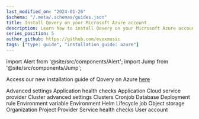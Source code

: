 ```yaml
---
last_modified_on: "2024-01-26"
$schema: "/.meta/.schemas/guides.json"
title: Install Qovery on your Microsoft Azure account
description: Learn how to install Qovery on your Microsoft Azure account
series_position: 5
author_github: https://github.com/evoxmusic
tags: ["type: guide", "installation_guide: azure"]
---
```


import Alert from '@site/src/components/Alert';
import Jump from '@site/src/components/Jump';

<Alert type="warning">

Access our new installation guide of Qovery on Azure [here][docs.getting-started.install-qovery.azure]

</Alert>

<Jump to="/docs/using-qovery/configuration/advanced-settings/">Advanced settings</Jump>
<Jump to="/docs/using-qovery/configuration/application-health-checks/">Application health checks</Jump>
<Jump to="/docs/using-qovery/configuration/application/">Application</Jump>
<Jump to="/docs/using-qovery/configuration/cloud-service-provider/">Cloud service provider</Jump>
<Jump to="/docs/using-qovery/configuration/cluster-advanced-settings/">Cluster advanced settings</Jump>
<Jump to="/docs/using-qovery/configuration/clusters/">Clusters</Jump>
<Jump to="/docs/using-qovery/configuration/cronjob/">Cronjob</Jump>
<Jump to="/docs/using-qovery/configuration/database/">Database</Jump>
<Jump to="/docs/using-qovery/configuration/deployment-rule/">Deployment rule</Jump>
<Jump to="/docs/using-qovery/configuration/environment-variable/">Environment variable</Jump>
<Jump to="/docs/using-qovery/configuration/environment/">Environment</Jump>
<Jump to="/docs/using-qovery/configuration/helm/">Helm</Jump>
<Jump to="/docs/using-qovery/configuration/lifecycle-job/">Lifecycle job</Jump>
<Jump to="/docs/using-qovery/configuration/object-storage/">Object storage</Jump>
<Jump to="/docs/using-qovery/configuration/organization/">Organization</Jump>
<Jump to="/docs/using-qovery/configuration/project/">Project</Jump>
<Jump to="/docs/using-qovery/configuration/provider/">Provider</Jump>
<Jump to="/docs/using-qovery/configuration/service-health-checks/">Service health checks</Jump>
<Jump to="/docs/using-qovery/configuration/user-account/">User account</Jump>


[docs.getting-started.install-qovery.azure]: /docs/getting-started/install-qovery/azure/
